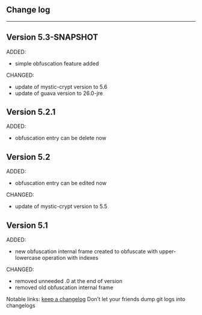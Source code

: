 ## Change log
----------------------

Version 5.3-SNAPSHOT
-------------

ADDED:

- simple obfuscation feature added

CHANGED:

- update of mystic-crypt version to 5.6
- update of guava version to 26.0-jre

Version 5.2.1
-------------

ADDED:

- obfuscation entry can be delete now

Version 5.2
-------------

ADDED:
 
- obfuscation entry can be edited now

CHANGED:

- update of mystic-crypt version to 5.5

Version 5.1
-------------

ADDED:
 
- new obfuscation internal frame created to obfuscate with upper- lowercase operation with indexes 

CHANGED:

- removed unneeded .0 at the end of version
- removed old obfuscation internal frame


Notable links:
[keep a changelog](http://keepachangelog.com/en/1.0.0/) Don’t let your friends dump git logs into changelogs
